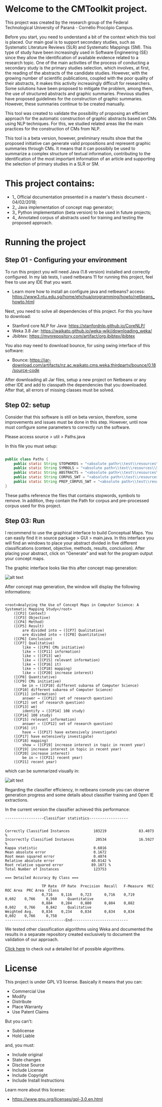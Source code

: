 # Welcome to the CMToolkit project.

This project was created by the research group of the Federal Technological University of Paraná - Cornélio Procópio Campus.


Before you start, you need to understand a bit of the context which this tool is placed. Our main goal is to support secondary studies, such as Systematic Literature Reviews (SLR) and Systematic Mappings (SM). This type of study have been increasingly used in Software Engineering (SE) since they allow
the identification of available evidence related to a research topic. One of the main activities of the process of conducting a secondary study is the primary studies selection, which involves, at first, the reading of the abstracts of the candidate studies. However, with the growing number of scientific publications, coupled with the poor quality of their abstracts, it makes this activity increasingly difficult for researchers. Some solutions have been proposed to mitigate the problem, among them, the use of structured abstracts and graphic summaries. Previous studies have proposed guidelines for the construction of graphic summaries. However, these summaries continue to be created manually. 

This tool was created to validate the possibility of proposing an efficient approach for the automatic construction of graphic abstracts based on CMs using NLP techniques. For this, we studied related areas like the main practices for the construction of CMs from NLP. 

This tool is a beta version, however, preliminary results show that the proposed initiative can generate valid propositions and represent graphic summaries through CMs. It means that it can possibily be used to summarize a complex structure of textual information, contributing to the identification of the most important information of an article and supporting the selection of primary studies in a SLR or SM. 


# This project contains:

- 1_ Official documentation presented in a master's thesis document - 04/02/2018;
- 2_ Java implementation of concept map generator;
- 3_ Python implementation (beta version) to be used in future projects;
- 4_ Annotated corpus of abstracts used for training and testing the proposed approach.

# Running the project

## Step 01 - Configuring your environment

To run this project you will need Java (1.8 version) installed and correctly configured. In my lab tests, I used netbeans 11 for running this project, feel free to use any IDE that you want.

- Learn more how to install an configure java and netbeans? access: 
https://www3.ntu.edu.sg/home/ehchua/programming/howto/netbeans_howto.html

Next, you need to solve all dependencies of this project. For this you have to download:

- Stanford core NLP for Java: https://stanfordnlp.github.io/CoreNLP/
- Weka 3.8 Jar: https://waikato.github.io/weka-wiki/downloading_weka/
- Jbibtex: https://mvnrepository.com/artifact/org.jbibtex/jbibtex
 
You also may need to download bounce, for using swing interface of this software:

- Bounce: https://jar-download.com/artifacts/nz.ac.waikato.cms.weka.thirdparty/bounce/0.18/source-code

After downloading all Jar files, setup a new project on Netbeans or any other IDE and add to classpath the dependencies that you downloaded. After that, all errors of missing classes must be solved.

## Step 02: setup

Consider that this software is still on beta version, therefore, some improvements and issues must be done in this step. However, until now must configure some parameters to correctly run the software. 

Please access source > util > Paths.java

In this file you must setup:
```Java

public class Paths {
    public static String STOPWORDS = "<absolute path>\\test\\resources\\Stopwords.txt";
    public static String SYMBOLS = "<absolute path>\\test\\resources\\Symbols.txt";
    public static String ABSTRACTS = "<absolute path>\\test\\resources\\abstracts";
    public static String CORPUS_SWT = "<absolute path>\\test\\resources\\Corpus\\SoftwareTest";
    public static String PREP_CORPUS_SWT = "<absolute path>\\test\\resources\\PreProcessedCorpus\\SoftwareTest";
}

```

These paths reference the files that contains stopwords, symbols to remove. In addition, they contain the Path for corpus and pre-processed corpus used for this project. 

## Step 03: Run

I recommend to use the graphical interface to build Conceptual Maps. You can easily find it in source package > GUI > main.java. In this interface you will find an windows to place your abstract divided in five different classifications (context, objective, methods, results, conclusion). After placing your abstract, click on "Generate" and wait for the program output your concept maps.

The graphic interface looks like this after concept map generation:

![alt text](https://github.com/csm-applications/CSM-CMtoolkit/blob/master/1_Documentation/CMGeneratorScreenshot.JPG)

After concept map generation, the window will display the following informations:
```plaintext

<root>Analyzing the Use of Concept Maps in Computer Science: A Systematic Mapping Study</root>
	([CP2] Context)
	([CP3] Objective)
	([CP4] Method)
	([CP5] Result)
		are divided into → ([CP7] Qualitative)
		are divided into → ([CP8] Quantitative)
	([CP6] Conclusion)
	([CP7] Qualitative)
		like → ([CP9] CMs initiative)
		like → ([CP11] information)
		like → ([CP13] we)
		like → ([CP15] relevant information)
		like → ([CP16] it)
		like → ([CP18] mapping)
		like → ([CP20] increase interest)
	([CP8] Quantitative)
	([CP9] CMs initiative)
		be in → ([CP10] different subarea of Computer Science)
	([CP10] different subarea of Computer Science)
	([CP11] information)
		answer → ([CP12] set of research question)
	([CP12] set of research question)
	([CP13] we)
		identify → ([CP14] 108 study)
	([CP14] 108 study)
	([CP15] relevant information)
		answer → ([CP12] set of research question)
	([CP16] it)
		have → ([CP17] have extensively investigate)
	([CP17] have extensively investigate)
	([CP18] mapping)
		show → ([CP19] increase interest in topic in recent year)
	([CP19] increase interest in topic in recent year)
	([CP20] increase interest)
		be in → ([CP21] recent year)
	([CP21] recent year)
```

which can be summarized visually in:

![alt text](https://github.com/csm-applications/CSM-CMtoolkit/blob/master/1_Documentation/GeneratedCMExample.jpg)


Regarding the classifier efficiency, in netbeans console you can observe generation progress and some details about classifier training and Open IE extractions. 

In the current version the classifier achieved this performance:

```plaintext
------------------Classifier statistics------------------


Correctly Classified Instances           103219               83.4073 %
Incorrectly Classified Instances          20534               16.5927 %
Kappa statistic                          0.6016
Mean absolute error                      0.1672
Root mean squared error                  0.4074
Relative absolute error                 40.0142 %
Root relative squared error             89.1071 %
Total Number of Instances                123753     

=== Detailed Accuracy By Class ===

                 TP Rate  FP Rate  Precision  Recall   F-Measure  MCC      ROC Area  PRC Area  Class
                 0,716    0,116    0,723      0,716    0,719      0,602    0,766     0,560     Quantitative
                 0,884    0,284    0,880      0,884    0,882      0,602    0,766     0,842     Qualitative
Weighted Avg.    0,834    0,234    0,834      0,834    0,834      0,602    0,766     0,758     
----------------------------End--------------------------
```

We tested other classification algorithms using Weka and documented the results in a separate repository created exclusively to document the validation of our approach. 

[Click here](https://github.com/CSM-Research/04-EXP-CMAutoGeneration) to check out a detailed list of possible algorithms.

# License

This project is under GPL V3 license. Basically it means that you can:
- Commercial Use
- Modify
- Distribute
- Place Warranty
- Use Patent Claims

But you can't:
- Sublicense
- Hold Liable

and, you must:
- Include original
- State changes
- Disclose Source
- Include License
- Include Copyright
- Include Install Instructions

Learn more about this license:
- https://www.gnu.org/licenses/gpl-3.0.en.html
